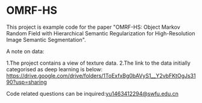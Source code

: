 # OMRF-HS
This project is example code for the paper "OMRF-HS: Object Markov Random Field with Hierarchical Semantic Regularization for High-Resolution Image Semantic Segmentation".

A note on data:

1.The project contains a view of texture data. 2.The link to the data initially categorised as deep learning is below: https://drive.google.com/drive/folders/1ToExfxBg0bAVyS1__Y2vbFKtOgJs3190?usp=sharing

Code related questions can be inquired:yu1463412294@swfu.edu.cn
